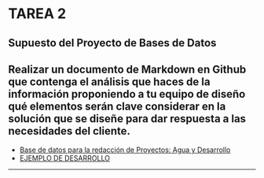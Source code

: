 # TAREA 2

## Supuesto del Proyecto de Bases de Datos

## Realizar un documento de Markdown en Github que contenga el análisis que haces de la información proponiendo a tu equipo de diseño qué elementos serán clave considerar en la solución que se diseñe para dar respuesta a las necesidades del cliente. 

* [Base de datos para la redacción de Proyectos: Agua y Desarrollo](https://wpd.ugr.es/~lids/wordpress/?page_id=434)
* [EJEMPLO DE DESARROLLO](https://docs.google.com/document/d/1_qSmKyloDa9pJjucR9KELWOBicrchxR8wOBQ_T2Eu0E/edit)

-----------------------------------------------------------------------------------------------------------------------------------------------------------------------

